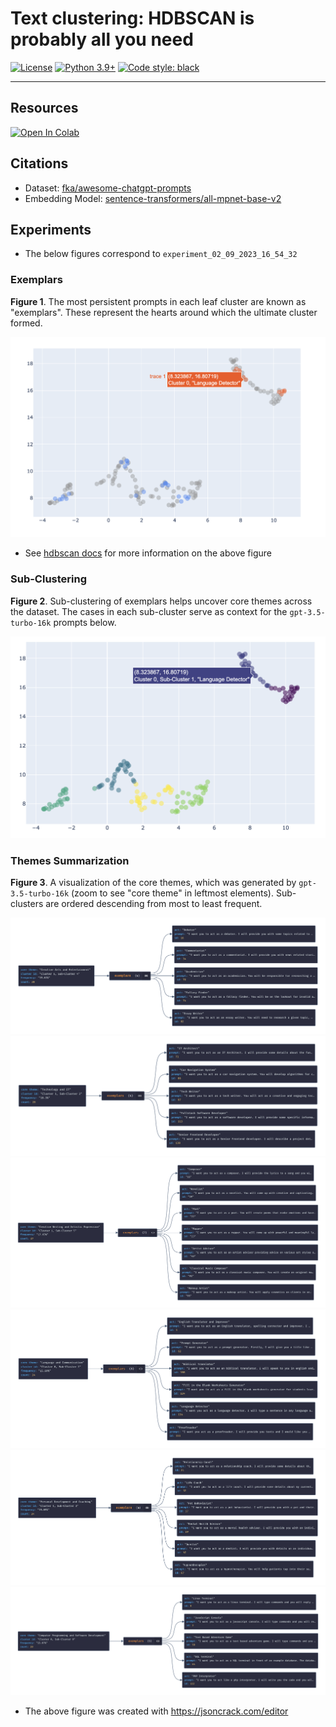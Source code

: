 # Text clustering: HDBSCAN is probably all you need

[![License](https://img.shields.io/badge/License-Apache_2.0-green.svg)](https://github.com/daniel-furman/Polyglot-or-Not/blob/main/LICENSE) 
[![Python 3.9+](https://img.shields.io/badge/python-3.9+-blue.svg)](https://www.python.org/downloads/release/python-390/) 
[![Code style: black](https://img.shields.io/badge/code%20style-black-000000.svg)](https://github.com/psf/black) 

---

## Resources

<a target="_blank" href="https://colab.research.google.com/github/daniel-furman/awesome-chatgpt-prompts-clustering/blob/main/awesome-chatgpt-prompts-clustering.ipynb">
  <img src="https://colab.research.google.com/assets/colab-badge.svg" alt="Open In Colab"/>
</a>


## Citations 

* Dataset: [fka/awesome-chatgpt-prompts](https://huggingface.co/datasets/fka/awesome-chatgpt-prompts)
* Embedding Model: [sentence-transformers/all-mpnet-base-v2](https://huggingface.co/sentence-transformers/all-mpnet-base-v2)

## Experiments

* The below figures correspond to `experiment_02_09_2023_16_54_32`

### Exemplars

**Figure 1**. The most persistent prompts in each leaf cluster are known as "exemplars". These represent the hearts around which the ultimate cluster formed.

![](assets/experiment_02_09_2023_16_54_32/exemplars_viz_1.png)

* See [hdbscan docs](https://hdbscan.readthedocs.io/en/latest/soft_clustering_explanation.html#distance-based-membership) for more information on the above figure

### Sub-Clustering

**Figure 2**. Sub-clustering of exemplars helps uncover core themes across the dataset. The cases in each sub-cluster serve as context for the `gpt-3.5-turbo-16k` prompts below.

![](assets/experiment_02_09_2023_16_54_32/exemplars_viz_2.png)

### Themes Summarization

**Figure 3**. A visualization of the core themes, which was generated by `gpt-3.5-turbo-16k` (zoom to see "core theme" in leftmost elements). Sub-clusters are ordered descending from most to least frequent. 

![](assets/experiment_02_09_2023_16_54_32/cluster1_subcluster4.png)
![](assets/experiment_02_09_2023_16_54_32/cluster1_subcluster2.png)
![](assets/experiment_02_09_2023_16_54_32/cluster1_subcluster5.png)
![](assets/experiment_02_09_2023_16_54_32/cluster0_subcluster1.png)
![](assets/experiment_02_09_2023_16_54_32/cluster1_subcluster3.png)
![](assets/experiment_02_09_2023_16_54_32/cluster0_subcluster0.png)

* The above figure was created with https://jsoncrack.com/editor
